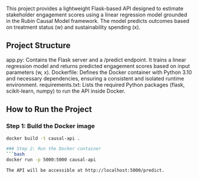 This project provides a lightweight Flask-based API designed to estimate stakeholder engagement scores using a linear regression model grounded in the Rubin Causal Model framework. The model predicts outcomes based on treatment status (w) and sustainability spending (x).
## Project Structure
app.py: Contains the Flask server and a /predict endpoint. It trains a linear regression model and returns predicted engagement scores based on input parameters (w, x).
Dockerfile: Defines the Docker container with Python 3.10 and necessary dependencies, ensuring a consistent and isolated runtime environment.
requirements.txt: Lists the required Python packages (flask, scikit-learn, numpy) to run the API inside Docker.

## How to Run the Project

### Step 1: Build the Docker image
```bash
docker build -t causal-api .

### Step 2: Run the Docker container
```bash
docker run -p 5000:5000 causal-api

The API will be accessible at http://localhost:5000/predict.

